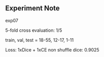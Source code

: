 ## Experiment Note
exp07

5-fold cross evaluation: 1/5

train, val, test = 18-55, 12-17, 1-11

Loss: 1xDice + 1xCE
non shuffle
dice: 0.9025